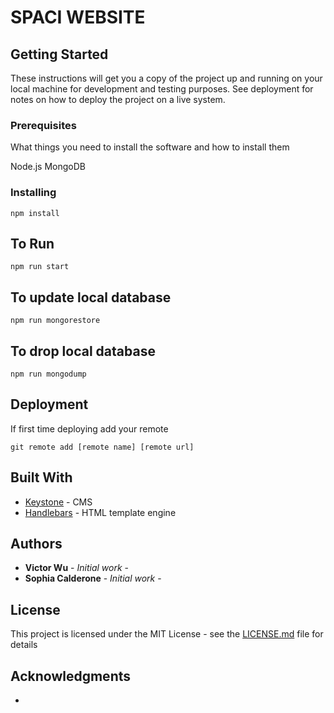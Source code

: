 # SPACI WEBSITE


## Getting Started

These instructions will get you a copy of the project up and running on your local machine for development and testing purposes. See deployment for notes on how to deploy the project on a live system.

### Prerequisites

What things you need to install the software and how to install them

Node.js
MongoDB

### Installing

```
npm install
```

## To Run

```
npm run start
```

## To update local database

```
npm run mongorestore
```
## To drop local database

```
npm run mongodump
```

## Deployment


If first time deploying add your remote

```
git remote add [remote name] [remote url]
```


## Built With

* [Keystone](http://keystonejs.com/docs/) - CMS
* [Handlebars](http://handlebarsjs.com/) - HTML template engine

## Authors

* **Victor Wu** - *Initial work* -
* **Sophia Calderone** - *Initial work* -


## License

This project is licensed under the MIT License - see the [LICENSE.md](LICENSE.md) file for details

## Acknowledgments

*
